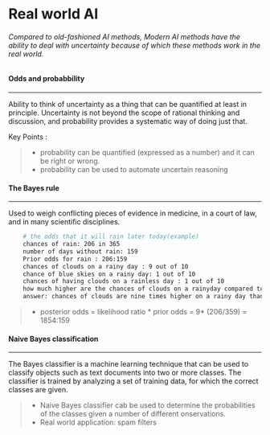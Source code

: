 # Real world AI

###### Compared to old-fashioned AI methods, Modern AI methods have the ability to deal with uncertainty because of which these methods work in the real world.

#### Odds and probabbility
-----------------------------

Ability to think of uncertainty as a thing that can be quantified at least in principle. Uncertainty is not beyond the scope of rational thinking and discussion, and probability provides a systematic way of doing just that. 

Key Points :
> * probability can be quantified (expressed as a number) and it can be right or wrong.
> * probability can be used to automate uncertain reasoning

#### The Bayes rule
-----------------------------

Used to weigh conflicting pieces of evidence in medicine, in a court of law, and in many scientific disciplines. 

```sh
    # the odds that it will rain later today(example)
    chances of rain: 206 in 365
    number of days without rain: 159
    Prior odds for rain : 206:159
    chances of clouds on a rainy day : 9 out of 10
    chance of blue skies on a rainy day: 1 out of 10
    chances of having clouds on a rainless day : 1 out of 10
    how much higher are the chances of clouds on a rainyday compared to a rainless day ?
    answer: chances of clouds are nine times higher on a rainy day than on a rainless day.
```
> * posterior odds = likelihood ratio * prior odds = 9* (206/359) = 1854:159

#### Naive Bayes classification
--------------------------------

The Bayes classifier is a machine learning technique that can be used to classify objects such as text documents into two or more classes. The classifier is trained by analyzing a set of training data, for which the correct classes are given.
> * Naive Bayes classifier cab be used to determine the probabilities of the classes given a number of different onservations.
> * Real world application: spam filters